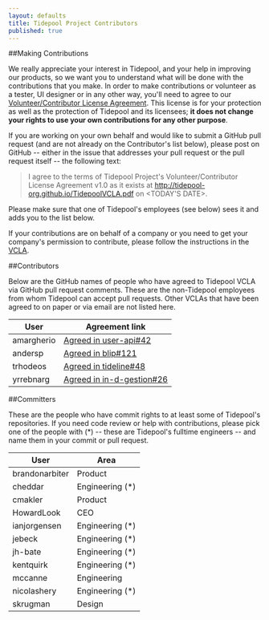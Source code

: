 ```yaml
---
layout: defaults
title: Tidepool Project Contributors
published: true
---
```


##Making Contributions

We really appreciate your interest in Tidepool, and your help in improving our products, so we want you to understand what will be done with the contributions that you make. In order to make contributions or volunteer as a tester, UI designer or in any other way, you'll need to agree to our [Volunteer/Contributor License Agreement](TidepoolVCLA.pdf). This license is for your protection as well as the protection of Tidepool and its licensees; **it does not change your rights to use your own contributions for any other purpose**.

If you are working on your own behalf and would like to submit a GitHub pull request (and are not already on the Contributor's list below), please post on GitHub -- either in the issue that addresses your pull request or the pull request itself -- the following text:

> I agree to the terms of Tidepool Project's Volunteer/Contributor License Agreement v1.0
> as it exists at http://tidepool-org.github.io/TidepoolVCLA.pdf on <TODAY'S DATE>.

Please make sure that one of Tidepool's employees (see below) sees it and adds you to the list below.

If your contributions are on behalf of a company or you need to get your company's permission to contribute, please follow the instructions in the [VCLA](TidepoolVCLA.pdf).

##Contributors

Below are the GitHub names of people who have agreed to Tidepool VCLA via GitHub pull request comments. These are the non-Tidepool employees from whom Tidepool can accept pull requests. Other VCLAs that have been agreed to on paper or via email are not listed here.

 User | Agreement link
 ---- | --------------
amargherio | [Agreed in user-api#42](https://github.com/tidepool-org/user-api/pull/42)
andersp | [Agreed in blip#121](https://github.com/tidepool-org/blip/pull/121)
trhodeos | [Agreed in tideline#48](https://github.com/tidepool-org/tideline/pull/48)
yrrebnarg | [Agreed in in-d-gestion#26](https://github.com/tidepool-org/in-d-gestion/issues/26)

##Committers

These are the people who have commit rights to at least some of Tidepool's repositories. If you need code review or help with contributions, please pick one of the people with (*) -- these are Tidepool's fulltime engineers -- and name them in your commit or pull request.

User | Area
---- | ----
brandonarbiter | Product
cheddar | Engineering (*)
cmakler | Product
HowardLook | CEO
ianjorgensen | Engineering (*)
jebeck | Engineering (*)
jh-bate | Engineering (*)
kentquirk | Engineering (*)
mccanne | Engineering
nicolashery | Engineering (*)
skrugman | Design
